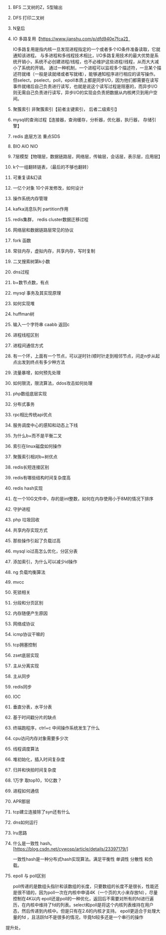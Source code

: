 1. BFS  二叉树的Z，S型输出
2. DFS 打印二叉树
3. N皇后
4. IO 多路复用【https://www.jianshu.com/p/dfd940e7fca2】
   
   IO多路复用是指内核一旦发现进程指定的一个或者多个IO条件准备读取，它就通知该进程。
   与多进程和多线程技术相比，I/O多路复用技术的最大优势是系统开销小，系统不必创建进程/线程，也不必维护这些进程/线程，从而大大减小了系统的开销。
   通过一种机制，一个进程可以监视多个描述符，一旦某个描述符就绪（一般是读就绪或者写就绪），能够通知程序进行相应的读写操作。
   但select，pselect，poll，epoll本质上都是同步I/O，因为他们都需要在读写事件就绪后自己负责进行读写，也就是说这个读写过程是阻塞的，而异步I/O则无需自己负责进行读写，异步I/O的实现会负责把数据从内核拷贝到用户空间。
   

5. 聚簇索引 非聚簇索引【前者主键索引， 后者二级索引】

6. mysql的查询过程【连接器，查询缓存，分析器，优化器，执行器， 存储引擎】
   
7. redis 底层方法 重点SDS
   
8. BIO AIO NIO 
   
9. 7层模型【物理层，数据链路层，网络层，传输层，会话层，表示层，应用层】
   
10. k个一组翻转链表，（最后的不够也翻转）
    
11. 可重复读&幻读

12. 一亿个对象 10个并发修改，如何设计
    
13. 操作系统内存管理
14. kafka消息队列  partition作用
15. redis集群， redis cluster数据迁移过程
16. 网络层和数据链路层常见的协议
17. fork 函数
18. 常驻内存，虚拟内存，共享内存，写时复制
19. 二叉搜索树第k小数
20. dns过程
21. b+数节点数，有点
22. mysql 事务及其实现原理
23. 如何实现堆
24. huffman树
25. 输入一个字符串 caabb  返回c
26. 进程线程区别
27. 进程间通信方式
28. 有一个环，上面有一个节点，可以逆时针/顺时针走到相邻节点，问走n步从起点出发到终点有多少种方法
29. 流量暴增，如何预先处理
30. 如何限流，限流算法，ddos攻击如何处理
31. php数组底层实现
32. 分布式事务
33. rpc相比传统api优点
34. 服务调度中心的感知和动态上下线
35. 为什么b+而不是平衡二叉
36. 索引在linux磁盘如何操作
37. 聚簇索引相对b+树优点
38. redis长短连接区别
39. redis有哪些结构时间复杂度高
40. redis hash实现
41. 在一个10G文件中，存的是int整数，如何在内存使用小于8M的情况下排序
42. 守护进程
43. php 垃圾回收
44. 共享内存实现方式
45. 那些操作引起了负载过高
46. mysql  io过高怎么优化，分区分表
47. 添加索引，为什么可以减少id操作
48. ng 负载均衡算法
49. mvcc
50. 死锁相关
51. 分段和分页区别
52. 内存随便产生原因
53. 网络成协议
54. icmp协议干嘛的
55. tcp拥塞控制
56. zset底层实现
57. 主从分离实现
58. 主从同步
59. redis同步
60. IOC
61. 垂直分表，水平分表
62. 基于时间戳分片的缺点
63. 终端跑程序，ctrl+c 中间操作系统发生了什么
64. cpu访问内存对象需要多少次
65. 线程调度算法
66. 堆初始化，插入时间复杂度
67. 归并和快拍时间复杂度
68. 1万字 取top10，10亿数？
69. 进程如何通信
70. APR那层
71. tcp建立连接除了syn还有什么
72. dns如何运行
73. lru思路
74. 什么是一致性 hash。[https://blog.csdn.net/cywosp/article/details/23397179/]
    
    一致性hash是一种分布式hash实现算法。满足平衡性 单调性 分散性 和负载。

75. epoll 与 poll区别
    
    poll传递的是数组头指针和该数组的长度，只要数组的长度不是很长，性能还是很不错的，因为poll一次在内核中申请4K（一个页的大小来存放fd），尽量控制在4K以内
    epoll还是poll的一种优化，返回后不需要对所有的fd进行遍历，在内核中维持了fd的列表。select和poll是将这个内核列表维持在用户态，然后传递到内核中。但是只有在2.6的内核才支持。
    epoll更适合于处理大量的fd ，且活跃fd不是很多的情况，毕竟fd较多还是一个串行的操作



提升处，



